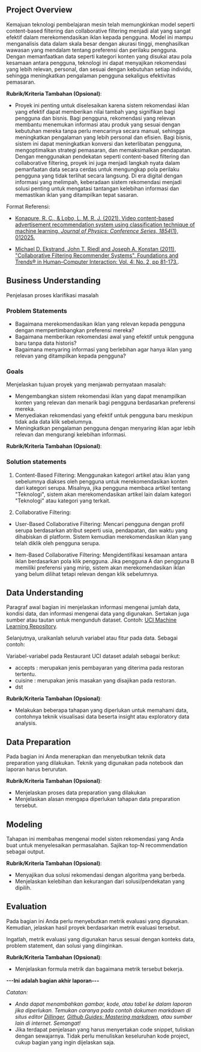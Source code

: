 ## Project Overview

Kemajuan teknologi pembelajaran mesin telah memungkinkan model seperti content-based filtering dan collaborative filtering menjadi alat yang sangat efektif dalam merekomendasikan iklan kepada pengguna. Model ini mampu menganalisis data dalam skala besar dengan akurasi tinggi, menghasilkan wawasan yang mendalam tentang preferensi dan perilaku pengguna. Dengan memanfaatkan data seperti kategori konten yang disukai atau pola kesamaan antara pengguna, teknologi ini dapat menyajikan rekomendasi yang lebih relevan, personal, dan sesuai dengan kebutuhan setiap individu, sehingga meningkatkan pengalaman pengguna sekaligus efektivitas pemasaran.

**Rubrik/Kriteria Tambahan (Opsional)**:
- Proyek ini penting untuk diselesaikan karena sistem rekomendasi iklan yang efektif dapat memberikan nilai tambah yang signifikan bagi pengguna dan bisnis. Bagi pengguna, rekomendasi yang relevan membantu menemukan informasi atau produk yang sesuai dengan kebutuhan mereka tanpa perlu mencarinya secara manual, sehingga meningkatkan pengalaman yang lebih personal dan efisien. Bagi bisnis, sistem ini dapat meningkatkan konversi dan keterlibatan pengguna, mengoptimalkan strategi pemasaran, dan memaksimalkan pendapatan. Dengan menggunakan pendekatan seperti content-based filtering dan collaborative filtering, proyek ini juga menjadi langkah nyata dalam pemanfaatan data secara cerdas untuk mengungkap pola perilaku pengguna yang tidak terlihat secara langsung. Di era digital dengan informasi yang melimpah, keberadaan sistem rekomendasi menjadi solusi penting untuk mengatasi tantangan kelebihan informasi dan memastikan iklan yang ditampilkan tepat sasaran.

Format Referensi:
- [Konapure, R. C., & Lobo, L. M. R. J. (2021). Video content-based advertisement recommendation system using classification technique of machine learning. *Journal of Physics: Conference Series, 1854*(1), 012025.](https://doi.org/10.1088/1742-6596/1854/1/012025)

- [Michael D. Ekstrand, John T. Riedl and Joseph A. Konstan (2011), "Collaborative Filtering Recommender Systems", Foundations and Trends® in Human–Computer Interaction: Vol. 4: No. 2, pp 81-173.](http://dx.doi.org/10.1561/1100000009).

## Business Understanding

Penjelasan proses klarifikasi masalah

### Problem Statements

- Bagaimana merekomendasikan iklan yang relevan kepada pengguna dengan mempertimbangkan preferensi mereka?
- Bagaimana memberikan rekomendasi awal yang efektif untuk pengguna baru tanpa data historis?
- Bagaimana menyaring informasi yang berlebihan agar hanya iklan yang relevan yang ditampilkan kepada pengguna?

### Goals

Menjelaskan tujuan proyek yang menjawab pernyataan masalah:
- Mengembangkan sistem rekomendasi iklan yang dapat menampilkan konten yang relevan dan menarik bagi pengguna berdasarkan preferensi mereka.
- Menyediakan rekomendasi yang efektif untuk pengguna baru meskipun tidak ada data klik sebelumnya.
- Meningkatkan pengalaman pengguna dengan menyaring iklan agar lebih relevan dan mengurangi kelebihan informasi.

**Rubrik/Kriteria Tambahan (Opsional)**:

### Solution statements

1. Content-Based Filtering:
Menggunakan kategori artikel atau iklan yang sebelumnya diakses oleh pengguna untuk merekomendasikan konten dari kategori serupa. Misalnya, jika pengguna membaca artikel tentang "Teknologi", sistem akan merekomendasikan artikel lain dalam kategori "Teknologi" atau kategori yang terkait.

2. Collaborative Filtering:

- User-Based Collaborative Filtering:
Mencari pengguna dengan profil serupa berdasarkan atribut seperti usia, pendapatan, dan waktu yang dihabiskan di platform. Sistem kemudian merekomendasikan iklan yang telah diklik oleh pengguna serupa.

- Item-Based Collaborative Filtering:
Mengidentifikasi kesamaan antara iklan berdasarkan pola klik pengguna. Jika pengguna A dan pengguna B memiliki preferensi yang mirip, sistem akan merekomendasikan iklan yang belum dilihat tetapi relevan dengan klik sebelumnya.

## Data Understanding
Paragraf awal bagian ini menjelaskan informasi mengenai jumlah data, kondisi data, dan informasi mengenai data yang digunakan. Sertakan juga sumber atau tautan untuk mengunduh dataset. Contoh: [UCI Machine Learning Repository](https://archive.ics.uci.edu/ml/datasets/Restaurant+%26+consumer+data).

Selanjutnya, uraikanlah seluruh variabel atau fitur pada data. Sebagai contoh:  

Variabel-variabel pada Restaurant UCI dataset adalah sebagai berikut:
- accepts : merupakan jenis pembayaran yang diterima pada restoran tertentu.
- cuisine : merupakan jenis masakan yang disajikan pada restoran.
- dst

**Rubrik/Kriteria Tambahan (Opsional)**:
- Melakukan beberapa tahapan yang diperlukan untuk memahami data, contohnya teknik visualisasi data beserta insight atau exploratory data analysis.

## Data Preparation
Pada bagian ini Anda menerapkan dan menyebutkan teknik data preparation yang dilakukan. Teknik yang digunakan pada notebook dan laporan harus berurutan.

**Rubrik/Kriteria Tambahan (Opsional)**: 
- Menjelaskan proses data preparation yang dilakukan
- Menjelaskan alasan mengapa diperlukan tahapan data preparation tersebut.

## Modeling
Tahapan ini membahas mengenai model sisten rekomendasi yang Anda buat untuk menyelesaikan permasalahan. Sajikan top-N recommendation sebagai output.

**Rubrik/Kriteria Tambahan (Opsional)**: 
- Menyajikan dua solusi rekomendasi dengan algoritma yang berbeda.
- Menjelaskan kelebihan dan kekurangan dari solusi/pendekatan yang dipilih.

## Evaluation
Pada bagian ini Anda perlu menyebutkan metrik evaluasi yang digunakan. Kemudian, jelaskan hasil proyek berdasarkan metrik evaluasi tersebut.

Ingatlah, metrik evaluasi yang digunakan harus sesuai dengan konteks data, problem statement, dan solusi yang diinginkan.

**Rubrik/Kriteria Tambahan (Opsional)**: 
- Menjelaskan formula metrik dan bagaimana metrik tersebut bekerja.

**---Ini adalah bagian akhir laporan---**

_Catatan:_
- _Anda dapat menambahkan gambar, kode, atau tabel ke dalam laporan jika diperlukan. Temukan caranya pada contoh dokumen markdown di situs editor [Dillinger](https://dillinger.io/), [Github Guides: Mastering markdown](https://guides.github.com/features/mastering-markdown/), atau sumber lain di internet. Semangat!_
- Jika terdapat penjelasan yang harus menyertakan code snippet, tuliskan dengan sewajarnya. Tidak perlu menuliskan keseluruhan kode project, cukup bagian yang ingin dijelaskan saja.
